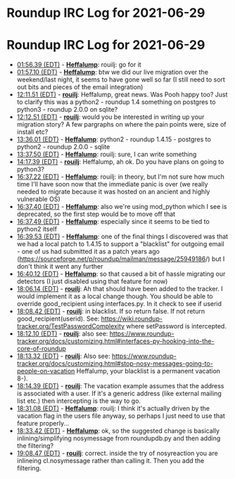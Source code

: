 # Roundup IRC Log for 2021-06-29 #
# Roundup IRC Log for 2021-06-29
* <a href="#01:56.39" id="01:56.39">01:56.39 (EDT)</a> - __[Heffalump](https://github.com/Heffalump)__: rouilj: go for it
* <a href="#01:57.10" id="01:57.10">01:57.10 (EDT)</a> - __[Heffalump](https://github.com/Heffalump)__: btw we did our live migration over the weekend/last night, it seems to have gone well so far (I still need to sort out bits and pieces of the email integration)
* <a href="#12:11.51" id="12:11.51">12:11.51 (EDT)</a> - __[rouilj](https://github.com/rouilj)__: Heffalump, great news. Was Pooh happy too? Just to clarify this was a python2 - roundup 1.4 something on postgres to python3 - roundup 2.0.0 on sqlite?
* <a href="#12:12.51" id="12:12.51">12:12.51 (EDT)</a> - __[rouilj](https://github.com/rouilj)__: would you be interested in writing up your migration story? A few pargraphs on where the pain points were, size of install etc?
* <a href="#13:36.01" id="13:36.01">13:36.01 (EDT)</a> - __[Heffalump](https://github.com/Heffalump)__: python2 - roundup 1.4.15 - postgres to python2 - roundup 2.0.0 - sqlite
* <a href="#13:37.50" id="13:37.50">13:37.50 (EDT)</a> - __[Heffalump](https://github.com/Heffalump)__: rouilj: sure, I can write something
* <a href="#14:17.39" id="14:17.39">14:17.39 (EDT)</a> - __[rouilj](https://github.com/rouilj)__: Heffalump, ah ok. Do you have plans on going to python3?
* <a href="#16:37.22" id="16:37.22">16:37.22 (EDT)</a> - __[Heffalump](https://github.com/Heffalump)__: rouilj: in theory, but I'm not sure how much time I'll have soon now that the immediate panic is over (we really needed to migrate because it was hosted on an ancient and highly vulnerable OS)
* <a href="#16:37.40" id="16:37.40">16:37.40 (EDT)</a> - __[Heffalump](https://github.com/Heffalump)__: also we're using mod_python which I see is deprecated, so the first step would be to move off that
* <a href="#16:37.49" id="16:37.49">16:37.49 (EDT)</a> - __[Heffalump](https://github.com/Heffalump)__: especially since it seems to be tied to python2 itself
* <a href="#16:39.53" id="16:39.53">16:39.53 (EDT)</a> - __[Heffalump](https://github.com/Heffalump)__: one of the final things I discovered was that we had a local patch to 1.4.15 to support a "blacklist" for outgoing email - one of us had submitted it as a patch years ago (<https://sourceforge.net/p/roundup/mailman/message/25949186>/) but I don't think it went any further
* <a href="#16:40.12" id="16:40.12">16:40.12 (EDT)</a> - __[Heffalump](https://github.com/Heffalump)__: so that caused a bit of hassle migrating our detectors (I just disabled using that feature for now)
* <a href="#18:06.14" id="18:06.14">18:06.14 (EDT)</a> - __[rouilj](https://github.com/rouilj)__: Ah that should have been added to the tracker. I would implement it as a local change though. You should be able to override good_recipient using interfaces.py. In it check to see if userid
* <a href="#18:08.42" id="18:08.42">18:08.42 (EDT)</a> - __[rouilj](https://github.com/rouilj)__: in blacklist. If so return false. If not return good_recipient(userid). See: <https://wiki.roundup-tracker.org/TestPasswordComplexity> where setPassword is intercepted.
* <a href="#18:12.10" id="18:12.10">18:12.10 (EDT)</a> - __[rouilj](https://github.com/rouilj)__: also see: <https://www.roundup-tracker.org/docs/customizing.html#interfaces-py-hooking-into-the-core-of-roundup>
* <a href="#18:13.32" id="18:13.32">18:13.32 (EDT)</a> - __[rouilj](https://github.com/rouilj)__: Also see: <https://www.roundup-tracker.org/docs/customizing.html#stop-nosy-messages-going-to-people-on-vacation>  Heffalump, your blacklist is a permanent vacation 8-).
* <a href="#18:14.39" id="18:14.39">18:14.39 (EDT)</a> - __[rouilj](https://github.com/rouilj)__: The vacation example assumes that the address is associated with a user. If it's a generic address (like external mailing list etc.) then intercepting is the way to go.
* <a href="#18:31.08" id="18:31.08">18:31.08 (EDT)</a> - __[Heffalump](https://github.com/Heffalump)__: rouilj: I think it's actually driven by the vacation flag in the users file anyway, so perhaps I just need to use that feature properly...
* <a href="#18:33.42" id="18:33.42">18:33.42 (EDT)</a> - __[Heffalump](https://github.com/Heffalump)__: ok, so the suggested change is basically inlining/simplifying nosymessage from roundupdb.py and then adding the filtering?
* <a href="#19:08.47" id="19:08.47">19:08.47 (EDT)</a> - __[rouilj](https://github.com/rouilj)__: correct. inside the try of nosyreaction you are inlineing cl.nosymessage rather than calling it. Then you add the filtering.
